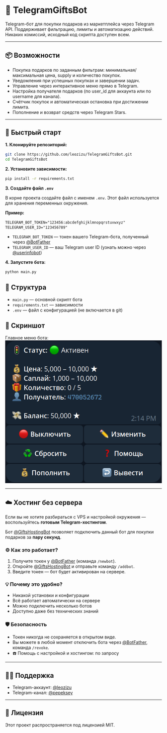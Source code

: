 # 🎁 TelegramGiftsBot

Telegram-бот для покупки подарков из маркетплейса через Telegram API. Поддерживает фильтрацию, лимиты и автоматизацию действий. Никаких комиссий, исходный код скрипта доступен всем.

---

## 📦 Возможности

- Покупка подарков по заданным фильтрам: минимальная/максимальная цена, supply и количество покупок.
- Уведомления при успешных покупках и завершении задач.
- Управление через интерактивное меню прямо в Telegram.
- Настройка получателя подарков (по user_id для аккаунта или по username для канала).
- Счётчик покупок и автоматическая остановка при достижении лимита.
- Пополнение и возврат средств через Telegram Stars.

---

## 🚀 Быстрый старт

**1. Клонируйте репозиторий:**
   ```bash
   git clone https://github.com/leozizu/TelegramGiftsBot.git
   cd TelegramGiftsBot
   ```

**2. Установите зависимости:**
   ```bash
   pip install -r requirements.txt
   ```

**3. Создайте файл `.env`**

  В корне проекта создайте файл с именем `.env`. Этот файл используется для хранения переменных окружения.

**Пример:**
```env
TELEGRAM_BOT_TOKEN="123456:abcdefghijklmnopqrstuvwxyz"
TELEGRAM_USER_ID="123456789"
```

- `TELEGRAM_BOT_TOKEN` — токен вашего Telegram-бота, полученный через [@BotFather](https://t.me/BotFather)
- `TELEGRAM_USER_ID` — ваш Telegram user ID (узнать можно через [@userinfobot](https://t.me/userinfobot))

**4. Запустите бота:**
   ```bash
   python main.py
   ```

## 📂 Структура

- `main.py` — основной скрипт бота
- `requirements.txt` — зависимости
- `.env` — файл с конфигурацией (не включается в git)

## 📸 Скриншот

Главное меню бота:  
![Главное меню](assets/menu.png)

---

## ☁️ Хостинг без сервера

Если вы не хотите разбираться с VPS и настройкой окружения — воспользуйтесь **готовым Telegram-хостингом**.

Бот [@GiftsHostingBot](https://t.me/GiftsHostingBot) позволяет подключить данный бот для покупки подарков за **пару секунд**.


### ⚙️ Как это работает?

1. Получите токен у [@BotFather](https://t.me/BotFather) (команда `/newbot`).
2. Откройте [@GiftsHostingBot](https://t.me/GiftsHostingBot) и отправьте команду `/addbot`.
3. Введите токен — бот будет активирован на сервере.

### 💡 Почему это удобно?

- Никакой установки и конфигурации
- Всё работает автоматически на сервере
- Можно подключить несколько ботов
- Доступно даже без технических знаний

### 🛡 Безопасность

- Токен никогда не сохраняется в открытом виде.
- Вы можете в любой момент отключить бота через [@BotFather](https://t.me/BotFather), команда `/revoke`.
- ☎️ Помощь с настройкой и хостингом: по запросу

---

## 🧑‍💻 Поддержка

- Telegram-аккаунт: [@leozizu](https://t.me/leozizu)
- Telegram-канал: [@pepeksey](https://t.me/pepeksey)

---

## 📜 Лицензия

Этот проект распространяется под лицензией MIT.
